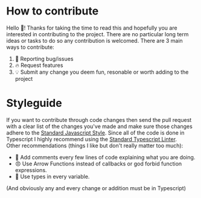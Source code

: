 # How to contribute
Hello 🙌! Thanks for taking the time to read this and hopefully you are interested in contributing to the project.
There are no particular long term ideas or tasks to do so any contribution is welcomed.
There are 3 main ways to contribute:
1. 🐜 Reporting bug/issues
2. 🔥 Request features
3. 💡 Submit any change you deem fun, resonable or worth adding to the project

# Styleguide
If you want to contribute through code changes then send the pull request with a clear list of the changes you've made and make sure those changes adhere to the [Standard Javascript Style](https://standardjs.com/). Since all of the code is done in Typescript I highly recommend using the [Standard Typescript Linter](https://github.com/standard/standard#can-i-use-a-javascript-language-variant-like-flow-or-typescript).  
Other recommendations (things I like but don't really matter too much):
* 💬 Add comments every few lines of code explaining what you are doing.
* 😠 Use Arrow Functions instead of callbacks or god forbid function expressions.
* 🔡 Use types in every variable.

(And obviously any and every change or addition must be in Typescript)
